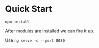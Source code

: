 # Quick Start

`npm install`

After modules are installed we can fire it up. 

Use `ng serve -o --port 8080`
